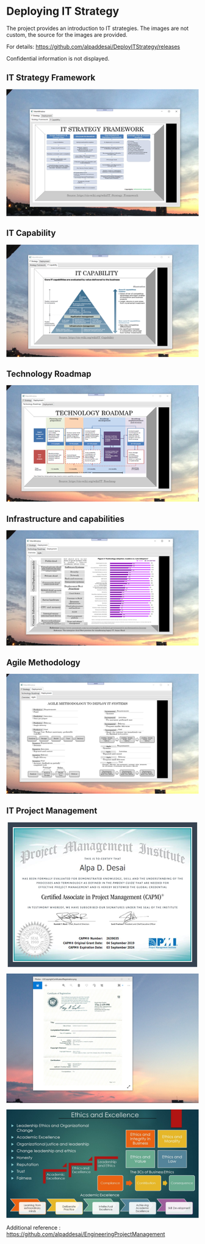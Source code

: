 # Deploying IT Strategy

The project provides an introduction to IT strategies. The images are not custom, the source for the images are provided. 

For details: https://github.com/alpaddesai/DeployITStrategy/releases

Confidential information is not displayed.

## IT Strategy Framework
![image](ITStrategyframework.png)

## IT Capability
![image](ITCapability.png)

## Technology Roadmap
![image](TechnologyRoadmap.png)

## Infrastructure and capabilities
![image](Overview.png)

## Agile Methodology
![image](Agile.png)

## IT Project Management
![image](CAPMCertificate.jpg)

![image](USCopyrightCertificate.png)

![image](Ethics.jpg)

Additional reference : https://github.com/alpaddesai/EngineeringProjectManagement

